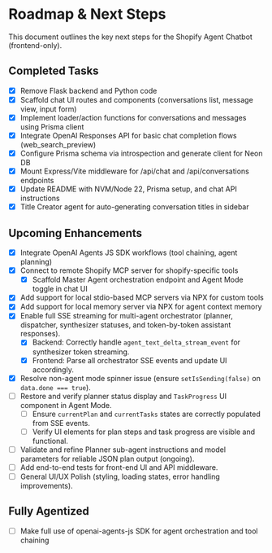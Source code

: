 # Roadmap & Next Steps

This document outlines the key next steps for the Shopify Agent Chatbot (frontend-only).

## Completed Tasks
- [x] Remove Flask backend and Python code
- [x] Scaffold chat UI routes and components (conversations list, message view, input form)
- [x] Implement loader/action functions for conversations and messages using Prisma client
- [x] Integrate OpenAI Responses API for basic chat completion flows (web_search_preview)
- [x] Configure Prisma schema via introspection and generate client for Neon DB
- [x] Mount Express/Vite middleware for /api/chat and /api/conversations endpoints
- [x] Update README with NVM/Node 22, Prisma setup, and chat API instructions
- [x] Title Creator agent for auto-generating conversation titles in sidebar

## Upcoming Enhancements
- [x] Integrate OpenAI Agents JS SDK workflows (tool chaining, agent planning)
- [x] Connect to remote Shopify MCP server for shopify-specific tools
	- [x] Scaffold Master Agent orchestration endpoint and Agent Mode toggle in chat UI
- [x] Add support for local stdio-based MCP servers via NPX for custom tools
- [x] Add support for local memory server via NPX for agent context memory
- [x] Enable full SSE streaming for multi-agent orchestrator (planner, dispatcher, synthesizer statuses, and token-by-token assistant responses).
    - [x] Backend: Correctly handle `agent_text_delta_stream_event` for synthesizer token streaming.
    - [x] Frontend: Parse all orchestrator SSE events and update UI accordingly.
- [x] Resolve non-agent mode spinner issue (ensure `setIsSending(false)` on `data.done === true`).
- [ ] Restore and verify planner status display and `TaskProgress` UI component in Agent Mode.
    - [ ] Ensure `currentPlan` and `currentTasks` states are correctly populated from SSE events.
    - [ ] Verify UI elements for plan steps and task progress are visible and functional.
- [ ] Validate and refine Planner sub-agent instructions and model parameters for reliable JSON plan output (ongoing).
- [ ] Add end-to-end tests for front-end UI and API middleware.
- [ ] General UI/UX Polish (styling, loading states, error handling improvements).
## Fully Agentized
- [ ] Make full use of openai-agents-js SDK for agent orchestration and tool chaining
